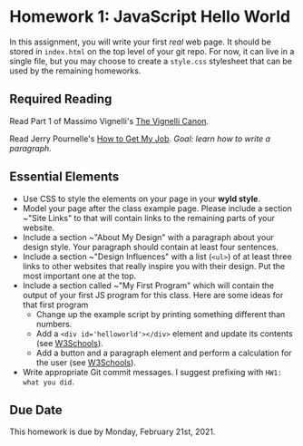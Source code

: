 # Homework 1: JavaScript Hello World

In this assignment, you will write your first *real* web page. It should be stored in `index.html` on the top level of your git repo. For now, it can live in a single file, but you may choose to create a `style.css` stylesheet that can be used by the remaining homeworks.

## Required Reading

Read Part 1 of Massimo Vignelli's [The Vignelli Canon](https://www.rit.edu/vignellicenter/sites/rit.edu.vignellicenter/files/documents/The%20Vignelli%20Canon.pdf).

Read Jerry Pournelle's [How to Get My Job](https://www.jerrypournelle.com/slowchange/myjob.html). *Goal: learn how to write a paragraph.*

## Essential Elements

* Use CSS to style the elements on your page in your **wyld style**.
* Model your page after the class example page. Please include a section ~"Site Links" to that will contain links to the remaining parts of your website.
* Include a section ~"About My Design" with a paragraph about your design style. Your paragraph should contain at least four sentences.
* Include a section ~"Design Influences" with a list (`<ul>`) of at least three links to other websites that really inspire you with their design. Put the most important one at the top. 
* Include a section called ~"My First Program" which will contain the output of your first JS program for this class. Here are some ideas for that first program
    * Change up the example script by printing something different than numbers.
    * Add a `<div id='helloworld'></div>` element and update its contents (see [W3Schools](https://www.w3schools.com/jsref/met_document_getelementbyid.asp)).
    * Add a button and a paragraph element and perform a calculation for the user (see [W3Schools](https://www.w3schools.com/js/js_events.asp)).
* Write appropriate Git commit messages. I suggest prefixing with `HW1: what you did`.

## Due Date

This homework is due by Monday, February 21st, 2021.
